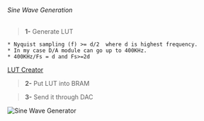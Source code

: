 ###### Sine Wave Generation

> **1-** Generate LUT

	* Nyquist sampling (f) >= d/2  where d is highest frequency.
	* In my case D/A module can go up to 400KHz.
	* 400KHz/Fs = d and Fs>=2d
	
[LUT Creator](https://daycounter.com/Calculators/Sine-Generator-Calculator.phtml)

> **2-** Put LUT into BRAM

> **3-** Send it through DAC

![Sine Wave Generator](https://github.com/kendimce/fpga/blob/master/sine_wave_generator/files/modelsim.png)
